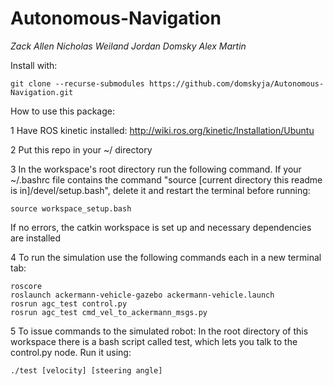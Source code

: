 # Autonomous-Navigation
*Zack Allen Nicholas Weiland Jordan Domsky Alex Martin*

Install with:

	git clone --recurse-submodules https://github.com/domskyja/Autonomous-Navigation.git

How to use this package:

1 Have ROS kinetic installed: http://wiki.ros.org/kinetic/Installation/Ubuntu

2 Put this repo in your ~/ directory

3 In the workspace's root directory run the following command. 
  If your ~/.bashrc file contains the command 
  "source [current directory this readme is in]/devel/setup.bash", delete it
  and restart the terminal before running:

	source workspace_setup.bash

  If no errors, the catkin workspace is set up and necessary dependencies are installed

4 To run the simulation use the following commands
  each in a new terminal tab:

	roscore 
	roslaunch ackermann-vehicle-gazebo ackermann-vehicle.launch
	rosrun agc_test control.py
	rosrun agc_test cmd_vel_to_ackermann_msgs.py

5 To issue commands to the simulated robot:
  In the root directory of this workspace there is a bash script
  called test, which lets you talk to the control.py node.
  Run it using:
	
	./test [velocity] [steering angle]

	  
